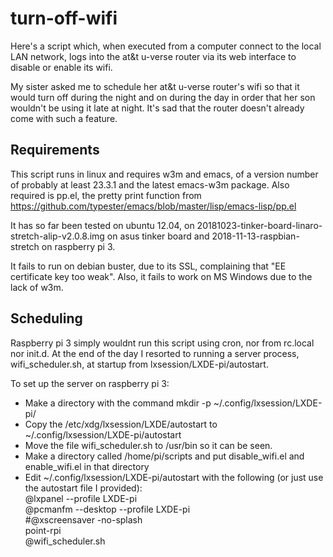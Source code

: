 # turn-off-wifi
Here's a script which, when executed from a computer connect to the local LAN network, logs into the at&t u-verse router via its web interface to disable or enable its wifi. 

My sister asked me to schedule her at&t u-verse router's wifi so that it would turn off during the night and on during the day in order that her son wouldn't be using it late at night.  It's sad that the router doesn't already come with such a feature.



## Requirements
This script runs in linux and requires w3m and emacs, of a version number of probably at least 23.3.1 and the latest emacs-w3m package.
Also required is pp.el, the pretty print function from https://github.com/typester/emacs/blob/master/lisp/emacs-lisp/pp.el

It has so far been tested on ubuntu 12.04, on 20181023-tinker-board-linaro-stretch-alip-v2.0.8.img on asus tinker board and 2018-11-13-raspbian-stretch on raspberry pi 3. 

It fails to run on debian buster, due to its SSL, complaining that "EE certificate key too weak".  Also, it fails to work on MS Windows due to the lack of w3m.

## Scheduling
Raspberry pi 3 simply wouldnt run this script using cron, nor from rc.local nor init.d.  At the end of the day I resorted to running a server process, wifi_scheduler.sh, at startup from lxsession/LXDE-pi/autostart. 

To set up the server on raspberry pi 3:
* Make a directory with the command mkdir -p ~/.config/lxsession/LXDE-pi/<br/>
* Copy the /etc/xdg/lxsession/LXDE/autostart to ~/.config/lxsession/LXDE-pi/autostart<br/>
* Move the file wifi_scheduler.sh to /usr/bin so it can be seen.<br/>
* Make a directory called /home/pi/scripts and put disable_wifi.el and enable_wifi.el in that directory
* Edit ~/.config/lxsession/LXDE-pi/autostart with the following (or just use the autostart file I provided):<br/>
@lxpanel --profile LXDE-pi<br/>
@pcmanfm --desktop --profile LXDE-pi<br/>
#@xscreensaver -no-splash<br/>
point-rpi<br/>
@wifi_scheduler.sh<br/>




